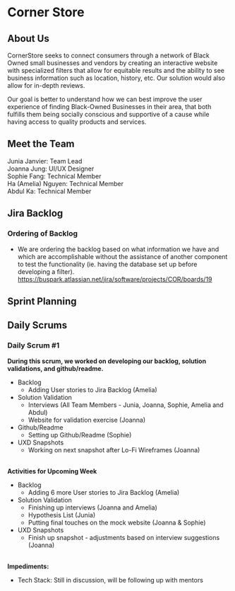# Corner Store
## About Us
CornerStore seeks to connect consumers through a network of Black Owned small businesses and vendors by creating an interactive website with specialized filters that allow for equitable results and the ability to see business information such as location, history, etc. Our solution would also allow for in-depth reviews.

Our goal is better to understand how we can best improve the user experience of finding Black-Owned Businesses in their area, that both fulfills them being socially conscious and supportive of a cause while having access to quality products and services. 

## Meet the Team
Junia Janvier: Team Lead
<br/> Joanna Jung: UI/UX Designer
<br/> Sophie Fang: Technical Member
<br/> Ha (Amelia) Nguyen: Technical Member
<br/> Abdul Ka: Technical Member

## Jira Backlog
### Ordering of Backlog
* We are ordering the backlog based on what information we have and which are accomplishable without the assistance of another component to test the functionality (ie. having the database set up before developing a filter).
<br/>https://buspark.atlassian.net/jira/software/projects/COR/boards/19

## Sprint Planning


## Daily Scrums
### Daily Scrum #1
**During this scrum, we worked on developing our backlog, solution validations, and github/readme.**
* Backlog
  * Adding User stories to Jira Backlog (Amelia)
* Solution Validation
  * Interviews (All Team Members - Junia, Joanna, Sophie, Amelia and Abdul)
  * Website for validation exercise (Joanna)
* Github/Readme
  * Setting up Github/Readme (Sophie)
* UXD Snapshots
  * Working on next snapshot after Lo-Fi Wireframes (Joanna)
 
<br/>**Activities for Upcoming Week**
* Backlog
  * Adding 6 more User stories to Jira Backlog (Amelia)
* Solution Validation
  * Finishing up interviews (Joanna and Amelia) 
  * Hypothesis List (Junia)
  * Putting final touches on the mock website (Joanna & Sophie)
* UXD Snapshots
  * Finish up snapshot - adjustments based on interview suggestions (Joanna)

<br/>**Impediments:**
* Tech Stack: Still in discussion, will be following up with mentors
